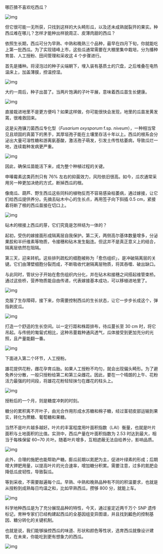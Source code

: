 哪匹猹不喜欢吃西瓜？



![img](https://mmbiz.qpic.cn/mmbiz_gif/SlOqFKqEO4EPAib3X12JX49Id4Gx9cpn9V9QOgzzPY5NKwBFLCaIDUicjAbw2Y9LPSkzb9epup3L6SaPI7yaen1Q/640?wx_fmt=gif)



但它很可能一无所获，只找到这样的大头畸形瓜，以及还未成熟就裂开的果实。种西瓜难在哪儿？怎样才能种出样貌周正、皮薄肉甜的西瓜？



依照生长期，西瓜可分为早熟、中熟和晚熟三个品种，最早在四月下旬，你就能吃上第一批西瓜。为了实现错峰上市，这些瓜通常需要在大棚里集中栽培，分为播种育苗、人工授粉、田间管理和采收这 4 个步骤进行。



首先是播种。将浸泡过的种子尖端朝下，埋入装有基质土的穴盘，之后堆叠在电热温床上，加盖薄膜，控温控湿。



![img](https://mmbiz.qpic.cn/mmbiz_png/SlOqFKqEO4EPAib3X12JX49Id4Gx9cpn9BibcYemrSq9syth67epLOicmnOUyWkKMZ1GSW0nPgYfxZB2ojicRgwZnQ/640?wx_fmt=png)



大约一周后，种子出苗了。当两片饱满的子叶平展，意味着西瓜苗生长健康。



![img](https://mmbiz.qpic.cn/mmbiz_gif/SlOqFKqEO4EPAib3X12JX49Id4Gx9cpn9lR7ofhDhTlIRPM1CYzzLYARRNEOSGlG9iaXpkh2Sia3hyFyqNAoxBrXQ/640?wx_fmt=gif)



直接栽进地里不是更方便吗？如果这样做，你可能很快会发现，地里的瓜苗发黄发蔫，很难救回来。

 

这是尖孢镰刀菌西瓜专化型（*Fusarium oxysporum* f.sp. *niveum*），一种相当常见且顽固的真菌下的黑手，其厚垣孢子能在土壤里存活十年以上。西瓜的根系会分泌出大量可溶性糖和游离氨基酸，激活孢子萌发，引发土传性枯萎病，导致瓜烂一地，连续栽种发病更严重。



![img](https://mmbiz.qpic.cn/mmbiz_png/SlOqFKqEO4EPAib3X12JX49Id4Gx9cpn9RdLYtlkxyAU2GTI3o7l3SznibPcJwYdSSrppYecuerQEPEibWzOVeTeA/640?wx_fmt=png)



因此，确保瓜苗能活下来，成为整个种植过程的关键。

 

申嗪霉素这类药剂只有 76% 左右的抑菌效力，风险依旧很高。如今，瓜农通常采用另一种更加决绝的方式，断掉西瓜的根。



像南瓜、葫芦、野生西瓜这些同科的植物反而不容易感染枯萎病，通过嫁接，让它们给西瓜提供养分。先摘去砧木中心的生长点，再用签子向下斜插 0.5 cm，紧接着将断了根的西瓜苗接在切口上。



![img](https://mmbiz.qpic.cn/mmbiz_gif/SlOqFKqEO4EPAib3X12JX49Id4Gx9cpn9WLoK6C1BGAsaOXvON513HcoBXqpGylunArRRAVqJSWCDyDSCgiakg5A/640?wx_fmt=gif)



砧木的根接上西瓜的芽，它们究竟是怎样结为一体的？



起初，受伤的嫁接面形成隔离层自我保护。第二天，两侧高尔基体数量增多，分泌果胶和半纤维素等物质，令接穗和砧木发生黏连。但这并不是真正意义上的结合，隔离层依然在阻隔。

 

第三天，迎来转机。这些排列疏松的细胞被称为「愈伤组织」，是冲破隔离层的关键。它们由薄壁细胞分裂而成，不断吸收代谢隔离层物质，将其吞噬、破出缺口。

 

与此同时，管状分子开始在愈伤组织内分化，并在砧木和接穗之间搭起维管束桥。通过这些桥，营养物质能自由传递，代表嫁接基本成功，可以移植进地里了。



![img](https://mmbiz.qpic.cn/mmbiz_png/SlOqFKqEO4EPAib3X12JX49Id4Gx9cpn9NhWyKuWtIGbia9MyRehPV3bZDaOOibsc6RfZBkKbiakuPwtIW5bJ1SMog/640?wx_fmt=png)



克服了生存障碍，接下来，你需要控制西瓜的生长状态，让它一步步长成这个，弹指剥皮瓜。

 

![img](https://mmbiz.qpic.cn/mmbiz_gif/SlOqFKqEO4EPAib3X12JX49Id4Gx9cpn9DrpVbq8zibzR512JicTPaq6ux1a8dJeLSnw53hBbpHvEOVTfIL3xJaqQ/640?wx_fmt=gif)



打造一个舒适的生长空间。以一定行距和株距排布，待瓜蔓长至 30 cm 时，将它吊起。与传统的匍匐式相比，这种吊蔓栽种通风透气，瓜体接受到更加充分的光照，且产量能翻一番。



![img](https://mmbiz.qpic.cn/mmbiz_png/SlOqFKqEO4EPAib3X12JX49Id4Gx9cpn9JgURNsIRwXzC8OKbgibluOdFpic8DvQPL5SECjegyL0yYgtBHIj2RcYA/640?wx_fmt=png)



下面进入第二个环节，人工授粉。



雄花提供花粉，雌花孕育瓜胎。如果人工授粉不均匀，就会出现偏头畸形。为了避免养分分散，一般只授粉给第二和第三朵雌花。因此，要在一个晴朗的上午、花粉活力最强的时间段，将雄花花粉轻轻抹匀在雌花的柱头上。



![img](https://mmbiz.qpic.cn/mmbiz_gif/SlOqFKqEO4EPAib3X12JX49Id4Gx9cpn9ylqCibk1QzoLCyVUQjHb4odup1c8w2PRVmRFFMce52kYicgsaDjKZLiaA/640?wx_fmt=gif)



授粉后的一个月，则是糖度冲刺的时刻。

 

糖分的累积离不开叶子，由光合作用形成水苏糖和棉子糖，经过茎韧皮部运输到果实，转化为蔗糖、葡萄糖和果糖。

 

当然不是叶片越多越好。叶片的丰富程度用叶面积指数（LAI）衡量，也就是叶片面积与土地面积的比值。实测中，西瓜产量在叶面积指数为 2.53 时达到最大，相当于每株保留 60~70 片叶。随着叶片增多，互相遮蔽无法自给养分，影响品质。



![img](https://mmbiz.qpic.cn/mmbiz_png/SlOqFKqEO4EPAib3X12JX49Id4Gx9cpn9tF2B7mJXDFo24NkCvop4oxApXmA7NZZzJsbfceqtfkc89NzQx4312Q/640?wx_fmt=png)



此外，合理的施肥也能帮助产糖。膨瓜前期以氮肥为主，促进叶绿素的形成；后期增大钾肥用量，以提高叶片的光合速率，增加糖分积累。需要注意，过多的氮肥会降低瓜皮韧性，导致裂瓜。



等到采收，不需要敲遍每个瓜。早熟、中熟和晚熟品种有不同的积温要求，也就是从授粉到成熟每日均温之和，比如早熟西瓜，攒够 800 分，就能上车。



![img](https://mmbiz.qpic.cn/mmbiz_png/SlOqFKqEO4EPAib3X12JX49Id4Gx9cpn9VE89CzBoNJBa5InWJibo4gUAEBicWgzNsoDzOib2Q0FZbXmdYdwU3z1QQ/640?wx_fmt=png)



科学地种西瓜是为了充分展现品种的特性，今天，通过鉴定近两千万个 SNP 遗传标记，育种专家们已经构建起西瓜的全基因组变异图谱，并且找到瓤色的控制基因、糖分转化的关键机制。



也就是说，我们能够操控西瓜的味道、形状和颜色等性状，选育西瓜就像设计建筑，在未来，你能吃到更有想象力的西瓜。



![img](https://mmbiz.qpic.cn/mmbiz_png/SlOqFKqEO4EPAib3X12JX49Id4Gx9cpn9OLe4ibDBFxZdX1qjLnr07F4ibT8whFzt60eXbY1ricQZcK0mwyR1c01IQ/640?wx_fmt=png)